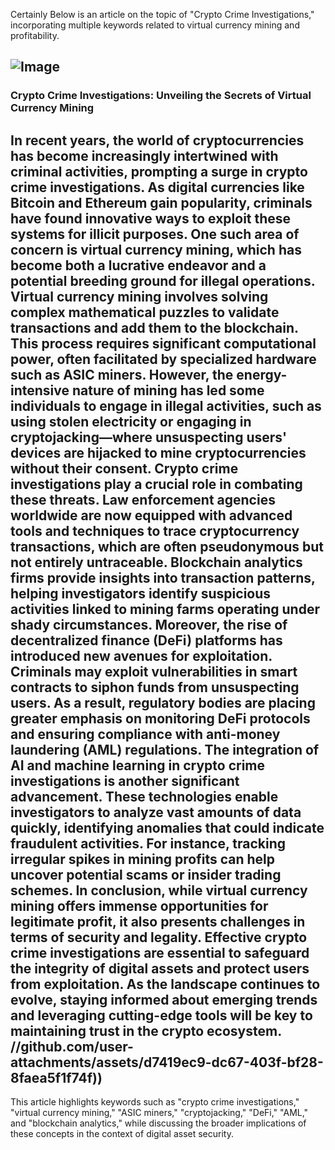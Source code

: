 Certainly Below is an article on the topic of "Crypto Crime Investigations," incorporating multiple keywords related to virtual currency mining and profitability.

![Image](https://github.com/user-attachments/assets/4a25d116-2220-4385-b08e-f287af8fcbc4)
---
### Crypto Crime Investigations: Unveiling the Secrets of Virtual Currency Mining
In recent years, the world of cryptocurrencies has become increasingly intertwined with criminal activities, prompting a surge in crypto crime investigations. As digital currencies like Bitcoin and Ethereum gain popularity, criminals have found innovative ways to exploit these systems for illicit purposes. One such area of concern is virtual currency mining, which has become both a lucrative endeavor and a potential breeding ground for illegal operations.
Virtual currency mining involves solving complex mathematical puzzles to validate transactions and add them to the blockchain. This process requires significant computational power, often facilitated by specialized hardware such as ASIC miners. However, the energy-intensive nature of mining has led some individuals to engage in illegal activities, such as using stolen electricity or engaging in cryptojacking—where unsuspecting users' devices are hijacked to mine cryptocurrencies without their consent.
Crypto crime investigations play a crucial role in combating these threats. Law enforcement agencies worldwide are now equipped with advanced tools and techniques to trace cryptocurrency transactions, which are often pseudonymous but not entirely untraceable. Blockchain analytics firms provide insights into transaction patterns, helping investigators identify suspicious activities linked to mining farms operating under shady circumstances.
Moreover, the rise of decentralized finance (DeFi) platforms has introduced new avenues for exploitation. Criminals may exploit vulnerabilities in smart contracts to siphon funds from unsuspecting users. As a result, regulatory bodies are placing greater emphasis on monitoring DeFi protocols and ensuring compliance with anti-money laundering (AML) regulations.
The integration of AI and machine learning in crypto crime investigations is another significant advancement. These technologies enable investigators to analyze vast amounts of data quickly, identifying anomalies that could indicate fraudulent activities. For instance, tracking irregular spikes in mining profits can help uncover potential scams or insider trading schemes.
In conclusion, while virtual currency mining offers immense opportunities for legitimate profit, it also presents challenges in terms of security and legality. Effective crypto crime investigations are essential to safeguard the integrity of digital assets and protect users from exploitation. As the landscape continues to evolve, staying informed about emerging trends and leveraging cutting-edge tools will be key to maintaining trust in the crypto ecosystem.
 //github.com/user-attachments/assets/d7419ec9-dc67-403f-bf28-8faea5f1f74f))
--- 
This article highlights keywords such as "crypto crime investigations," "virtual currency mining," "ASIC miners," "cryptojacking," "DeFi," "AML," and "blockchain analytics," while discussing the broader implications of these concepts in the context of digital asset security.
